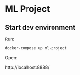 # ML Project

## Start dev environment

Run:

```bash
docker-compose up ml-project
```

Open:

http://localhost:8888/


